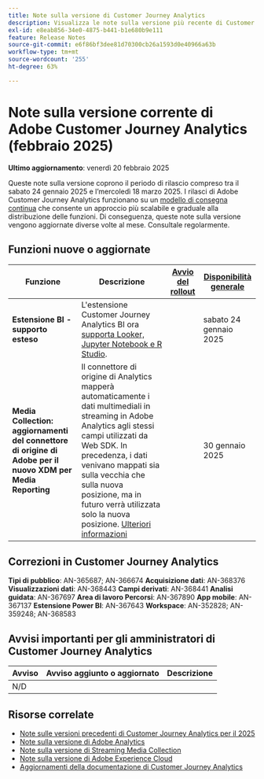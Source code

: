 ```yaml
---
title: Note sulla versione di Customer Journey Analytics
description: Visualizza le note sulla versione più recente di Customer Journey Analytics
exl-id: e8eab856-34e0-4875-b441-b1e680b9e111
feature: Release Notes
source-git-commit: e6f86bf3dee81d70300cb26a1593d0e40966a63b
workflow-type: tm+mt
source-wordcount: '255'
ht-degree: 63%

---
```


# Note sulla versione corrente di Adobe Customer Journey Analytics (febbraio 2025)

**Ultimo aggiornamento**: venerdì 20 febbraio 2025

Queste note sulla versione coprono il periodo di rilascio compreso tra il sabato 24 gennaio 2025 e l’mercoledì 18 marzo 2025. I rilasci di Adobe Customer Journey Analytics funzionano su un [modello di consegna continua](releases.md) che consente un approccio più scalabile e graduale alla distribuzione delle funzioni. Di conseguenza, queste note sulla versione vengono aggiornate diverse volte al mese. Consultale regolarmente.

## Funzioni nuove o aggiornate

| Funzione | Descrizione | [Avvio del rollout](releases.md) | [Disponibilità generale](releases.md) |
| ----------- | ---------- | ------- | ---- |
| **Estensione BI - supporto esteso** | L&#39;estensione Customer Journey Analytics BI ora [supporta Looker, Jupyter Notebook e R Studio](https://experienceleague.adobe.com/en/docs/analytics-platform/using/cja-usecases/data-views/bi-extension-usecases). |   | sabato 24 gennaio 2025 |
| **Media Collection: aggiornamenti del connettore di origine di Adobe per il nuovo XDM per Media Reporting** | Il connettore di origine di Analytics mapperà automaticamente i dati multimediali in streaming in Adobe Analytics agli stessi campi utilizzati da Web SDK. In precedenza, i dati venivano mappati sia sulla vecchia che sulla nuova posizione, ma in futuro verrà utilizzata solo la nuova posizione. [Ulteriori informazioni](https://experienceleague.adobe.com/en/docs/analytics/implementation/aep-edge/xdm-var-mapping) |  | 30 gennaio 2025 |


## Correzioni in Customer Journey Analytics

**Tipi di pubblico**: AN-365687; AN-366674
**Acquisizione dati**: AN-368376
**Visualizzazioni dati**: AN-368443
**Campi derivati**: AN-368441
**Analisi guidata**: AN-367697
**Area di lavoro Percorsi**: AN-367890
**App mobile**: AN-367137
**Estensione Power BI**: AN-367643
**Workspace**: AN-352828; AN-359248; AN-368583


## Avvisi importanti per gli amministratori di Customer Journey Analytics

| Avviso | Avviso aggiunto o aggiornato | Descrizione |
| --- | --- | --- |
| N/D | | |

## Risorse correlate

* [Note sulle versioni precedenti di Customer Journey Analytics per il 2025](/help/release-notes/2025.md)
* [Note sulla versione di Adobe Analytics](https://experienceleague.adobe.com/docs/analytics/release-notes/latest.html?lang=it)
* [Note sulla versione di Streaming Media Collection](https://experienceleague.adobe.com/docs/media-analytics/using/additional-resources/release-notes.html?lang=it)
* [Note sulla versione di Adobe Experience Cloud](https://experienceleague.adobe.com/docs/release-notes/experience-cloud/current.html?lang=it)
* [Aggiornamenti della documentazione di Customer Journey Analytics](/help/release-notes/doc-changes.md)
